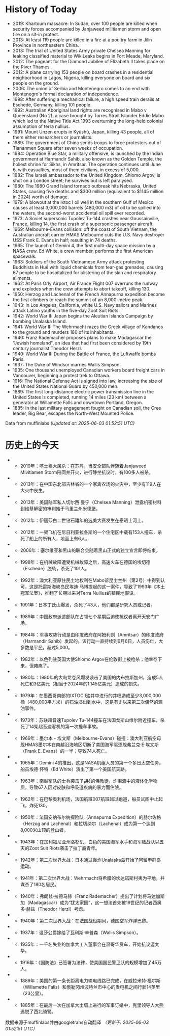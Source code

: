# History of Today 

- 2019: Khartoum massacre: In Sudan, over 100 people are killed when security forces accompanied by Janjaweed militiamen storm and open fire on a sit-in protest.
- 2013: At least 119 people are killed in a fire at a poultry farm in Jilin Province in northeastern China.
- 2013: The trial of United States Army private Chelsea Manning for leaking classified material to WikiLeaks begins in Fort Meade, Maryland.
- 2012: The pageant for the Diamond Jubilee of Elizabeth II takes place on the River Thames.
- 2012: A plane carrying 153 people on board crashes in a residential neighborhood in Lagos, Nigeria, killing everyone on board and six people on the ground.
- 2006: The union of Serbia and Montenegro comes to an end with Montenegro's formal declaration of independence.
- 1998: After suffering a mechanical failure, a high speed train derails at Eschede, Germany, killing 101 people.
- 1992: Australian Aboriginal land rights are recognised in Mabo v Queensland (No 2), a case brought by Torres Strait Islander Eddie Mabo which led to the Native Title Act 1993  overturning the long-held colonial assumption of terra nullius.
- 1991: Mount Unzen erupts in Kyūshū, Japan, killing 43 people, all of them either researchers or journalists.
- 1989: The government of China sends troops to force protesters out of Tiananmen Square after seven weeks of occupation.
- 1984: Operation Blue Star, a military offensive, is launched by the Indian government at Harmandir Sahib, also known as the Golden Temple, the holiest shrine for Sikhs, in Amritsar. The operation continues until June 6, with casualties, most of them civilians, in excess of 5,000.
- 1982: The Israeli ambassador to the United Kingdom, Shlomo Argov, is shot on a London street; he survives but is left paralysed.
- 1980: The 1980 Grand Island tornado outbreak hits Nebraska, United States, causing five deaths and $300 million (equivalent to $1145 million in 2024) worth of damage.
- 1979: A blowout at the Ixtoc I oil well in the southern Gulf of Mexico causes at least 3,000,000 barrels (480,000 m3) of oil to be spilled into the waters, the second-worst accidental oil spill ever recorded.
- 1973: A Soviet supersonic Tupolev Tu-144 crashes near Goussainville, France, killing 14, the first crash of a supersonic passenger aircraft.
- 1969: Melbourne-Evans collision: off the coast of South Vietnam, the Australian aircraft carrier HMAS Melbourne cuts the U.S. Navy destroyer USS Frank E. Evans in half; resulting in 74 deaths.
- 1965: The launch of Gemini 4, the first multi-day space mission by a NASA crew. Ed White, a crew member, performs the first American spacewalk.
- 1963: Soldiers of the South Vietnamese Army attack protesting Buddhists in Huế with liquid chemicals from tear-gas grenades, causing 67 people to be hospitalized for blistering of the skin and respiratory ailments.
- 1962: At Paris Orly Airport, Air France Flight 007 overruns the runway and explodes when the crew attempts to abort takeoff, killing 130.
- 1950: Herzog and Lachenal of the French Annapurna expedition become the first climbers to reach the summit of an 8,000-metre peak.
- 1943: In Los Angeles, California, white U.S. Navy sailors and Marines attack Latino youths in the five-day Zoot Suit Riots.
- 1942: World War II: Japan begins the Aleutian Islands Campaign by bombing Unalaska Island.
- 1941: World War II: The Wehrmacht razes the Greek village of Kandanos to the ground and murders 180 of its inhabitants.
- 1940: Franz Rademacher proposes plans to make Madagascar the "Jewish homeland", an idea that had first been considered by 19th century journalist Theodor Herzl.
- 1940: World War II: During the Battle of France, the Luftwaffe bombs Paris.
- 1937: The Duke of Windsor marries Wallis Simpson.
- 1935: One thousand unemployed Canadian workers board freight cars in Vancouver, beginning a protest trek to Ottawa.
- 1916: The National Defense Act is signed into law, increasing the size of the United States National Guard by 450,000 men.
- 1889: The first long-distance electric power transmission line in the United States is completed, running 14 miles (23 km) between a generator at Willamette Falls and downtown Portland, Oregon.
- 1885: In the last military engagement fought on Canadian soil, the Cree leader, Big Bear, escapes the North-West Mounted Police.

Data from muffinlabs
*(Updated at: 2025-06-03 01:52:51 UTC)*

# 历史上的今天 

- -  2019年：喀土穆大屠杀：在苏丹，当安全部队伴随着Janjaweed Mivitiamen Storm陪同并开火，进行静坐抗议时，有100多人被杀。
- -  2013年：在中国东北部吉林省的一个家禽农场的火灾中，至少有119人在大火中丧生。
- -  2013年：美国陆军私人切尔西·曼宁（Chelsea Manning）泄露机密材料到维基解密的审判始于马里兰州米德堡。
- -  2012年：伊丽莎白二世钻石禧年的选美大赛发生在泰晤士河上。
- -  2012年：一架飞机在尼日利亚拉各斯的一个住宅区中载有153人撞车，杀死了船上的所有人，地面上有6人。
- -  2006年：塞尔维亚和黑山的联合会随着黑山正式的独立宣言即将结束。
- -  1998年：在机械故障遭受机械故障之后，高速火车在德国的埃切德（Eschede）脱轨，杀死了101人。
- -  1992年：澳大利亚原住民土地权利在Mabo诉昆士兰州（第2号）中得到认可，这是托雷斯海峡岛民埃迪·马博提起的这一案件，导致了1993年《本土冠军法案》，推翻了长期以来对Terra Nullius的殖民地假设。
- -  1991年：日本丁氏山爆发，杀死了43人，他们都是研究人员或记者。
- -  1989年：中国政府派遣部队在占领七个星期后迫使抗议者离开天安门广场。
- -  1984年：军事攻势行动是由印度政府在阿姆利则（Amritsar）的印度政府（Harmandir Sahib）发起的。该行动一直持续到6月6日，人员伤亡，大多数是平民，超过5,000。
- -  1982年：以色列驻英国大使Shlomo Argov在伦敦街上被枪杀；他幸存下来，但瘫痪了。
- -  1980年：1980年的大岛龙卷风爆发袭击了美国的内布拉斯加州，造成5人死亡和3亿美元（相当于2024年的1.145亿美元）造成的损失。
- -  1979年：在墨西哥南部的IXTOC I油井中进行的井喷造成至少3,000,000桶（480,000平方米）的石油溢出到水中，这是有史以来第二次偶然的漏油事件。
- -  1973年：苏联超音速Tupolev Tu-144撞车在法国戈斯山维尔附近撞车，杀死了14架超音速客机的第一次撞车事故。
- -  1969年：墨尔本 - 埃文斯（Melbourne-Evans）碰撞：澳大利亚航空母舰HMAS墨尔本在南越沿海地区切断了美国海军驱逐舰弗兰克·E·埃文斯（Frank E. Evans）的一半；导致74人死亡。
- -  1965年：Demini 4的推出，这是NASA机组人员的第一个多日太空任务。船员埃德·怀特（Ed White）演出了第一个美国航天路。
- -  1963年：南越军队的士兵袭击了胡ế的佛教徒，炸泪液中的液体化学物质，导致67人因对皮肤和呼吸道疾病的暴力而住院。
- -  1962年：在巴黎奥利机场，法国航班007航班越过跑道，船员试图中止起飞，炸死130。
- -  1950年：法国安纳布尔纳探险队（Annapurna Expedition）的赫尔佐格（Herzog and Lachenal）和拉切纳尔（Lachenal）成为第一个达到8,000米山顶的登山者。
- -  1943年：在加利福尼亚州洛杉矶，白色的美国海军水手和海军陆战队以五天的Zoot Suit Riots袭击了拉丁裔青年。
- -  1942年：第二次世界大战：日本通过轰炸Unalaska岛开始了阿留申群岛运动。
- -  1941年：第二次世界大战：Wehrmacht将希腊的坎达诺斯村夷为平地，并谋杀了180名居民。
- -  1940年：弗朗兹·拉德马赫（Franz Rademacher）提出了计划将马达加斯加（Madagascar）成为“犹太家园”，这一想法首先被19世纪的记者西奥多·赫兹（Theodor Herzl）考虑。
- -  1940年：第二次世界大战：在法国战役期间，德国空军炸弹巴黎。
- -  1937年：温莎公爵嫁给了瓦利斯·辛普森（Wallis Simpson）。
- -  1935年：一千名失业的加拿大工人董事会在温哥华货车，开始抗议渥太华。
- -  1916年：《国防法》已签署为法律，使美国国民警卫队的规模增加了45万人。
- -  1889年：美国的第一条长距离电力输电线路已完成，在威拉米特·福尔斯（Willamette Falls）和俄勒冈州波特兰市中心的发电机之间行驶14英里（23公里）。
- -  1885年：在最后一次在加拿大土壤上进行的军事订婚中，克里领导人大熊逃脱了西北骑警。

数据来源于muffinlabs并由googletrans自动翻译
*（更新于: 2025-06-03 01:52:51 UTC）*